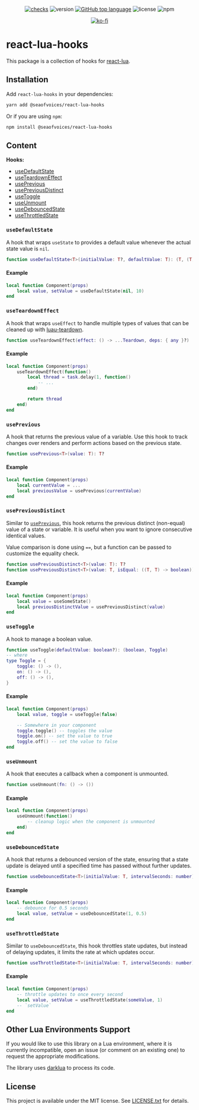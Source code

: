 <div align="center">

[![checks](https://github.com/seaofvoices/react-lua-hooks/actions/workflows/test.yml/badge.svg)](https://github.com/seaofvoices/react-lua-hooks/actions/workflows/test.yml)
![version](https://img.shields.io/npm/v/@seaofvoices/react-lua-hooks?label=version)
[![GitHub top language](https://img.shields.io/github/languages/top/seaofvoices/react-lua-hooks)](https://github.com/luau-lang/luau)
![license](https://img.shields.io/npm/l/@seaofvoices/react-lua-hooks)
![npm](https://img.shields.io/npm/dt/@seaofvoices/react-lua-hooks)

[![ko-fi](https://ko-fi.com/img/githubbutton_sm.svg)](https://ko-fi.com/seaofvoices)

</div>

# react-lua-hooks

This package is a collection of hooks for [react-lua](https://github.com/jsdotlua/react-lua).

## Installation

Add `react-lua-hooks` in your dependencies:

```bash
yarn add @seaofvoices/react-lua-hooks
```

Or if you are using `npm`:

```bash
npm install @seaofvoices/react-lua-hooks
```

## Content

**Hooks:**

- [useDefaultState](#usedefaultstate)
- [useTeardownEffect](#useteardowneffect)
- [usePrevious](#useprevious)
- [usePreviousDistinct](#usepreviousdistinct)
- [useToggle](#usetoggle)
- [useUnmount](#useunmount)
- [useDebouncedState](#usedebouncedstate)
- [useThrottledState](#usethrottledstate)

### `useDefaultState`

A hook that wraps `useState` to provides a default value whenever the actual state value is `nil`.

```lua
function useDefaultState<T>(initialValue: T?, defaultValue: T): (T, (T) -> ())
```

#### Example

```lua
local function Component(props)
    local value, setValue = useDefaultState(nil, 10)
end
```

### `useTeardownEffect`

A hook that wraps `useEffect` to handle multiple types of values that can be cleaned up with [luau-teardown](https://github.com/seaofvoices/luau-teardown).

```lua
function useTeardownEffect(effect: () -> ...Teardown, deps: { any }?)
```

#### Example

```lua
local function Component(props)
    useTeardownEffect(function()
        local thread = task.delay(1, function()
            -- ...
        end)

        return thread
    end)
end
```

### `usePrevious`

A hook that returns the previous value of a variable. Use this hook to track changes over renders and perform actions based on the previous state.

```lua
function usePrevious<T>(value: T): T?
```

#### Example

```lua
local function Component(props)
    local currentValue = ...
    local previousValue = usePrevious(currentValue)
end
```

### `usePreviousDistinct`

Similar to [`usePrevious`](#useprevious), this hook returns the previous distinct (non-equal) value of a state or variable. It is useful when you want to ignore consecutive identical values.

Value comparison is done using `==`, but a function can be passed to customize the equality check.

```lua
function usePreviousDistinct<T>(value: T): T?
function usePreviousDistinct<T>(value: T, isEqual: ((T, T) -> boolean)): T?
```

#### Example

```lua
local function Component(props)
    local value = useSomeState()
    local previousDistinctValue = usePreviousDistinct(value)
end
```

### `useToggle`

A hook to manage a boolean value.

```lua
function useToggle(defaultValue: boolean?): (boolean, Toggle)
-- where
type Toggle = {
    toggle: () -> (),
    on: () -> (),
    off: () -> (),
}
```

#### Example

```lua
local function Component(props)
    local value, toggle = useToggle(false)

    -- Somewhere in your component
    toggle.toggle() -- toggles the value
    toggle.on() -- set the value to true
    toggle.off() -- set the value to false
end
```

### `useUnmount`

A hook that executes a callback when a component is unmounted.

```lua
function useUnmount(fn: () -> ())
```

#### Example

```lua
local function Component(props)
    useUnmount(function()
        -- cleanup logic when the component is unmounted
    end)
end
```

### `useDebouncedState`

A hook that returns a debounced version of the state, ensuring that a state update is delayed until a specified time has passed without further updates.

```lua
function useDebouncedState<T>(initialValue: T, intervalSeconds: number): (T, (T) -> ())
```

#### Example

```lua
local function Component(props)
    -- debounce for 0.5 seconds
    local value, setValue = useDebouncedState(1, 0.5)
end
```

### `useThrottledState`

Similar to `useDebouncedState`, this hook throttles state updates, but instead of delaying updates, it limits the rate at which updates occur.

```lua
function useThrottledState<T>(initialValue: T, intervalSeconds: number): (T, (T) -> ())
```

#### Example

```lua
local function Component(props)
    -- throttle updates to once every second
    local value, setValue = useThrottledState(someValue, 1)
    -- `setValue`
end
```

## Other Lua Environments Support

If you would like to use this library on a Lua environment, where it is currently incompatible, open an issue (or comment on an existing one) to request the appropriate modifications.

The library uses [darklua](https://github.com/seaofvoices/darklua) to process its code.

## License

This project is available under the MIT license. See [LICENSE.txt](../../LICENSE.txt) for details.
